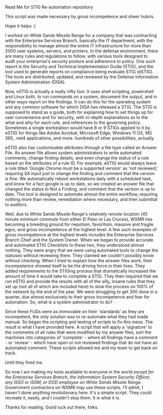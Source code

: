 Read Me for STIG Re-automation repository



This script was made necessary by gross incompetence and sheer hubris. 

Hope it helps :)













I worked on White Sands Missile Range for a company that was contracting with the Enterprise Services Branch, basically the IT department, with the responsibility to manage almost the entire IT infrastructure for more than 2000 user systems, servers, and printers. In the defense environment, there are many rules and regulations to follow, with various tools designed to audit your enterprise's security posture and adherence to policy. One such report is the Security and Technical Implementation Guide (STIG), and the tool used to generate reports on compliance being evaluate STIG (eSTIG). The tools are distributed, updated, and reviewed by the Defense Information System Administration (DISA). 

Now, eSTIG is actually a really nifty tool. It uses shell scripting, powershell and Linux both, to run commands on a system, document the output, and in other ways report on the findings. It can do this for the operating system and any *common* software for which DISA has released a STIG. The STIG is supposed to stand as a guide, both for explaining how to set things up for user convenience and for security, with in-depth explanations as to the what and why for each rule, and references to the governing policy. Sometimes a single workstation would have 8 or 9 STIGs applied to it by eSTIG for things like Adobe Acrobat, Microsoft Edge, Windows 11 OS, MS 365, .net4 applications, and more. hundreds of other possibilities, actually. 

eSTIG also has customizable attributes through a file type called an Answer File. An answer file allows system administrators to write automated comments, change finding details, and even change the status of a rule based on the attributes of a rule ID. For example, eSTIG would always leave a rule titled 'Google Chrome must be a supported version' as 'not reviewed,' requiring SA input just to change the finding and comment that the version is fine. We automatically reboot workstations daily with a scheduled task, and know for a fact google is up to date, so we created an answer file that changed the status to Not a Finding, and comment that the version is up to date. This tool is designed to automate almost the entire workflow, requiring nothing more than review, remediation where necessary, and then submittal to auditors. 

Well, due to White Sands Missile Range's relatively remote location (45 minute minimum commute from either El Paso or Las Cruces), WSMR has becoming a breeding ground for nepotism, favoritism, massive and fragile egos, and gross incompetence at the highest level. A few such examples of gross incompetence at the highest levels includes the Enterprise Services Branch Chief and the System Owner. When we began to provide accurate and automated STIG Checklists to these two, they understood almost nothing. They were angry that we were using automated tools to change the statuses without reviewing them. They claimed we couldn't possibly know without checking. When I tried to explain how the answer files work, their incompetence showed itself to be the driving force in their lives. They added requirements to the STIGing process that dramatically increased the amount of time it would take to complete a STIG. They then required that we run eSTIG and provide the results with all of the silly, insane rules that they set up (not all of which are included here) to slow the process on 100% of the network by the end of the year. We were struggling to get 300 done in a quarter, due almost exclusively to their gross incompetence and fear for automation. So, what is a system administrator to do? 

Since these FUDs were as immovable on their 'standards' as they are incompetent, the only solution was to re-automate what they had made manual. So began the scripting and testing of scripts to fix this mess. The result is what I have provided here. A script that will apply a 'signature' to the comments of all rules that were modified by my answer files, sort the machines into categories of 'complete' - where all findings have a comment - or 'review' - which have open or not reviewed findings that do not have an automated comment. These scripts allowed me and my team to get back on track. 

Until they fired me. 

So now I am making my tools available to everyone in the world *except for the Enterprise Services Branch, the Information System Security Officer, any ISSO or ISSM, or DOD employee on White Sands Missile Range.* Government contractors on WSMR may use these scripts. I'll admit, I haven't done anything revolutionary here. It's a simple script. They could recreate it, easily, and I couldn't stop them. It is what it is. 

Thanks for reading. Good luck out there, folks. 

